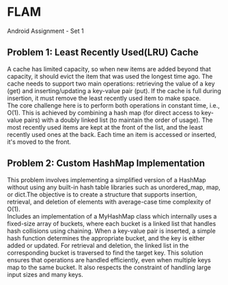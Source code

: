# FLAM
Android Assignment - Set 1
## Problem 1: Least Recently Used(LRU) Cache
A cache has limited capacity, so when new items are added beyond that capacity, it should evict the item that was used the longest time ago. The cache needs to support two main operations: retrieving the value of a key (get) and inserting/updating a key-value pair (put). If the cache is full during insertion, it must remove the least recently used item to make space.
<br/>
The core challenge here is to perform both operations in constant time, i.e., O(1). This is achieved by combining a hash map (for direct access to key-value pairs) with a doubly linked list (to maintain the order of usage). The most recently used items are kept at the front of the list, and the least recently used ones at the back. Each time an item is accessed or inserted, it's moved to the front.
## Problem 2: Custom HashMap Implementation
This problem involves implementing a simplified version of a HashMap without using any built-in hash table libraries such as unordered_map, map, or dict.The objective is to create a structure that supports insertion, retrieval, and deletion of elements with average-case time complexity of O(1).
<br/>
Includes an implementation of a MyHashMap class which internally uses a fixed-size array of buckets, where each bucket is a linked list that handles hash collisions using chaining. When a key-value pair is inserted, a simple hash function determines the appropriate bucket, and the key is either added or updated. For retrieval and deletion, the linked list in the corresponding bucket is traversed to find the target key.
This solution ensures that operations are handled efficiently, even when multiple keys map to the same bucket. It also respects the constraint of handling large input sizes and many keys.
